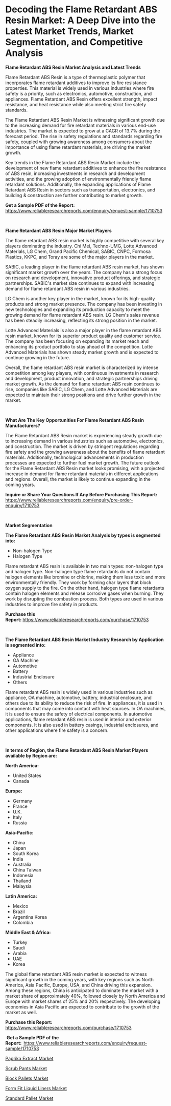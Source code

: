 <p><h1>Decoding the Flame Retardant ABS Resin Market: A Deep Dive into the Latest Market Trends, Market Segmentation, and Competitive Analysis</h1></p><p><strong>Flame Retardant ABS Resin Market Analysis and Latest Trends</strong></p>
<p><p>Flame Retardant ABS Resin is a type of thermoplastic polymer that incorporates flame retardant additives to improve its fire resistance properties. This material is widely used in various industries where fire safety is a priority, such as electronics, automotive, construction, and appliances. Flame Retardant ABS Resin offers excellent strength, impact resistance, and heat resistance while also meeting strict fire safety standards.</p><p>The Flame Retardant ABS Resin Market is witnessing significant growth due to the increasing demand for fire retardant materials in various end-use industries. The market is expected to grow at a CAGR of 13.7% during the forecast period. The rise in safety regulations and standards regarding fire safety, coupled with growing awareness among consumers about the importance of using flame retardant materials, are driving the market growth.</p><p>Key trends in the Flame Retardant ABS Resin Market include the development of new flame retardant additives to enhance the fire resistance of ABS resin, increasing investments in research and development activities, and the growing adoption of environmentally friendly flame retardant solutions. Additionally, the expanding applications of Flame Retardant ABS Resin in sectors such as transportation, electronics, and building & construction are further contributing to market growth.</p></p>
<p><strong>Get a Sample PDF of the Report:&nbsp;</strong> <a href="https://www.reliableresearchreports.com/enquiry/request-sample/1710753">https://www.reliableresearchreports.com/enquiry/request-sample/1710753</a></p>
<p>&nbsp;</p>
<p><strong>Flame Retardant ABS Resin Major Market Players</strong></p>
<p><p>The flame retardant ABS resin market is highly competitive with several key players dominating the industry. Chi Mei, Techno-UMG, Lotte Advanced Materials, LG Chem, Grand Pacific Chemical, SABIC, CNPC, Formosa Plastics, KKPC, and Toray are some of the major players in the market.</p><p>SABIC, a leading player in the flame retardant ABS resin market, has shown significant market growth over the years. The company has a strong focus on research and development, innovative product offerings, and strategic partnerships. SABIC's market size continues to expand with increasing demand for flame retardant ABS resin in various industries.</p><p>LG Chem is another key player in the market, known for its high-quality products and strong market presence. The company has been investing in new technologies and expanding its production capacity to meet the growing demand for flame retardant ABS resin. LG Chem's sales revenue has been steadily increasing, reflecting its strong position in the market.</p><p>Lotte Advanced Materials is also a major player in the flame retardant ABS resin market, known for its superior product quality and customer service. The company has been focusing on expanding its market reach and enhancing its product portfolio to stay ahead of the competition. Lotte Advanced Materials has shown steady market growth and is expected to continue growing in the future.</p><p>Overall, the flame retardant ABS resin market is characterized by intense competition among key players, with continuous investments in research and development, product innovation, and strategic partnerships driving market growth. As the demand for flame retardant ABS resin continues to rise, companies like SABIC, LG Chem, and Lotte Advanced Materials are expected to maintain their strong positions and drive further growth in the market.</p></p>
<p>&nbsp;</p>
<p><strong>What Are The Key Opportunities For Flame Retardant ABS Resin Manufacturers?</strong></p>
<p><p>The Flame Retardant ABS Resin market is experiencing steady growth due to increasing demand in various industries such as automotive, electronics, and construction. The market is driven by stringent regulations regarding fire safety and the growing awareness about the benefits of flame retardant materials. Additionally, technological advancements in production processes are expected to further fuel market growth. The future outlook for the Flame Retardant ABS Resin market looks promising, with a projected increase in demand for flame retardant materials in different applications and regions. Overall, the market is likely to continue expanding in the coming years.</p></p>
<p><strong>Inquire or Share Your Questions If Any Before Purchasing This Report:</strong> <a href="https://www.reliableresearchreports.com/enquiry/pre-order-enquiry/1710753">https://www.reliableresearchreports.com/enquiry/pre-order-enquiry/1710753</a></p>
<p>&nbsp;</p>
<p><strong>Market Segmentation</strong></p>
<p><strong>The Flame Retardant ABS Resin Market Analysis by types is segmented into:</strong></p>
<p><ul><li>Non-halogen Type</li><li>Halogen Type</li></ul></p>
<p><p>Flame retardant ABS resin is available in two main types: non-halogen type and halogen type. Non-halogen type flame retardants do not contain halogen elements like bromine or chlorine, making them less toxic and more environmentally friendly. They work by forming char layers that block oxygen supply to the fire. On the other hand, halogen type flame retardants contain halogen elements and release corrosive gases when burning. They work by disrupting the combustion process. Both types are used in various industries to improve fire safety in products.</p></p>
<p><strong>Purchase this Report:&nbsp;</strong><a href="https://www.reliableresearchreports.com/purchase/1710753">https://www.reliableresearchreports.com/purchase/1710753</a></p>
<p>&nbsp;</p>
<p><strong>The Flame Retardant ABS Resin Market Industry Research by Application is segmented into:</strong></p>
<p><ul><li>Appliance</li><li>OA Machine</li><li>Automotive</li><li>Battery</li><li>Industrial Enclosure</li><li>Others</li></ul></p>
<p><p>Flame retardant ABS resin is widely used in various industries such as appliance, OA machine, automotive, battery, industrial enclosure, and others due to its ability to reduce the risk of fire. In appliances, it is used in components that may come into contact with heat sources. In OA machines, it is used to ensure the safety of electrical components. In automotive applications, flame retardant ABS resin is used in interior and exterior components. It is also used in battery casings, industrial enclosures, and other applications where fire safety is a concern.</p></p>
<p>&nbsp;</p>
<p><strong>In terms of Region, the Flame Retardant ABS Resin Market Players available by Region are:</strong></p>
<p>
    <p> <strong> North America: </strong>
        <ul>
            <li>United States</li>
            <li>Canada</li>
        </ul>
        </p> 
    <p> <strong> Europe: </strong>
        <ul>
            <li>Germany</li>
            <li>France</li>
            <li>U.K.</li>
            <li>Italy</li>
            <li>Russia</li>
        </ul>
        </p> 
    <p> <strong> Asia-Pacific: </strong>
        <ul>
            <li>China</li>
            <li>Japan</li>
            <li>South Korea</li>
            <li>India</li>
            <li>Australia</li>
            <li>China Taiwan</li>
            <li>Indonesia</li>
            <li>Thailand</li>
            <li>Malaysia</li>
        </ul>
        </p> 
    <p> <strong> Latin America: </strong>
        <ul>
            <li>Mexico</li>
            <li>Brazil</li>
            <li>Argentina Korea</li>
            <li>Colombia</li>
        </ul>
        </p> 
    <p> <strong> Middle East & Africa: </strong>
        <ul>
            <li>Turkey</li>
            <li>Saudi</li>
            <li>Arabia</li>
            <li>UAE</li>
            <li>Korea</li>
        </ul>
    </p>
    </p>
<p><p>The global flame retardant ABS resin market is expected to witness significant growth in the coming years, with key regions such as North America, Asia Pacific, Europe, USA, and China driving this expansion. Among these regions, China is anticipated to dominate the market with a market share of approximately 40%, followed closely by North America and Europe with market shares of 25% and 20% respectively. The developing economies in Asia Pacific are expected to contribute to the growth of the market as well.</p></p>
<p><strong>Purchase this Report: </strong><a href="https://www.reliableresearchreports.com/purchase/1710753">https://www.reliableresearchreports.com/purchase/1710753</a></p>
<p>&nbsp;<strong>Get a Sample PDF of the Report:&nbsp;&nbsp;</strong><a href="https://www.reliableresearchreports.com/enquiry/request-sample/1710753">https://www.reliableresearchreports.com/enquiry/request-sample/1710753</a></p>
<p><strong></strong></p>
<p><p><a href="https://github.com/lbird53714/Market-Research-Report-List-3/blob/main/paprika-extract-market.md">Paprika Extract Market</a></p><p><a href="https://github.com/moyahfrancoestellec51j635wcx/Market-Research-Report-List-1/blob/main/scrub-pants-market.md">Scrub Pants Market</a></p><p><a href="https://github.com/dringals/Market-Research-Report-List-3/blob/main/block-pallets-market.md">Block Pallets Market</a></p><p><a href="https://github.com/suaretopek9/Market-Research-Report-List-1/blob/main/form-fit-liquid-liners-market.md">Form Fit Liquid Liners Market</a></p><p><a href="https://github.com/mharielmesa/Market-Research-Report-List-2/blob/main/standard-pallet-market.md">Standard Pallet Market</a></p></p>